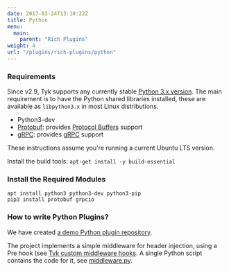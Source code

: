 ```yaml
---
date: 2017-03-24T13:10:22Z
title: Python
menu:
  main:
    parent: "Rich Plugins"
weight: 4
url: "/plugins/rich-plugins/python"
---
```

### Requirements

Since v2.9, Tyk supports any currently stable [Python 3.x version](https://www.python.org/downloads/). The main requirement is to have the Python shared libraries installed, these are available as `libpython3.x` in most Linux distributions.

* Python3-dev
* [Protobuf](https://pypi.org/project/protobuf/): provides [Protocol Buffers](https://developers.google.com/protocol-buffers/) support 
* [gRPC](https://pypi.org/project/grpcio/): provides [gRPC](http://www.grpc.io/) support


These instructions assume you're running a current Ubuntu LTS version.

Install the build tools: `apt-get install -y build-essential`

### Install the Required Modules

```{.copyWrapper}
apt install python3 python3-dev python3-pip
pip3 install protobuf grpcio
```

### How to write Python Plugins?

We have created [a demo Python plugin repository](https://github.com/TykTechnologies/tyk-plugin-demo-python).


The project implements a simple middleware for header injection, using a Pre hook (see [Tyk custom middleware hooks](/docs/plugins/rich-plugins/rich-plugins-work/#coprocess-dispatcher-hooks). A single Python script contains the code for it, see [middleware.py](https://github.com/TykTechnologies/tyk-plugin-demo-python/blob/master/middleware.py).
